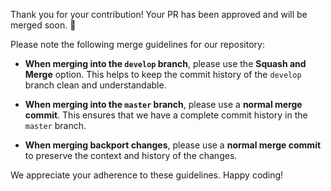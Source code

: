 Thank you for your contribution! Your PR has been approved and will be merged soon. 🚀

Please note the following merge guidelines for our repository:

- **When merging into the `develop` branch**, please use the **Squash and Merge** option. This helps to keep the commit history of the `develop` branch clean and understandable.

- **When merging into the `master` branch**, please use a **normal merge commit**. This ensures that we have a complete commit history in the `master` branch.

- **When merging backport changes**, please use a **normal merge commit** to preserve the context and history of the changes.

We appreciate your adherence to these guidelines. Happy coding!
